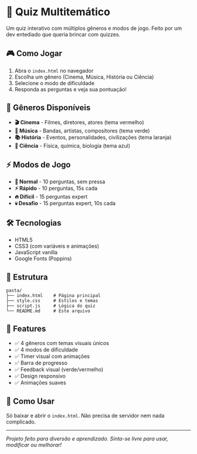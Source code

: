 # 🎯 Quiz Multitemático

Um quiz interativo com múltiplos gêneros e modos de jogo. Feito por um dev entediado que queria brincar com quizzes.

## 🎮 Como Jogar

1. Abra o `index.html` no navegador
2. Escolha um gênero (Cinema, Música, História ou Ciência)
3. Selecione o modo de dificuldade
4. Responda as perguntas e veja sua pontuação!

## 🎨 Gêneros Disponíveis

- **🎬 Cinema** - Filmes, diretores, atores (tema vermelho)
- **🎵 Música** - Bandas, artistas, compositores (tema verde)
- **📚 História** - Eventos, personalidades, civilizações (tema laranja)
- **🔬 Ciência** - Física, química, biologia (tema azul)

## ⚡ Modos de Jogo

- **🎯 Normal** - 10 perguntas, sem pressa
- **⚡ Rápido** - 10 perguntas, 15s cada
- **🔥 Difícil** - 15 perguntas expert
- **💀 Desafio** - 15 perguntas expert, 10s cada

## 🛠️ Tecnologias

- HTML5
- CSS3 (com variáveis e animações)
- JavaScript vanilla
- Google Fonts (Poppins)

## 📁 Estrutura

```
pasta/
├── index.html    # Página principal
├── style.css     # Estilos e temas
├── script.js     # Lógica do quiz
└── README.md     # Este arquivo
```

## 🎯 Features

- ✅ 4 gêneros com temas visuais únicos
- ✅ 4 modos de dificuldade
- ✅ Timer visual com animações
- ✅ Barra de progresso
- ✅ Feedback visual (verde/vermelho)
- ✅ Design responsivo
- ✅ Animações suaves

## 🚀 Como Usar

Só baixar e abrir o `index.html`. Não precisa de servidor nem nada complicado.

---

*Projeto feito para diversão e aprendizado. Sinta-se livre para usar, modificar ou melhorar!*

